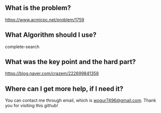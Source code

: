 ## What is the problem?

<https://www.acmicpc.net/problem/1759>

## What Algorithm should I use?

complete-search

## What was the key point and the hard part?

https://blog.naver.com/crazem/222699841358

## Where can I get more help, if I need it?

You can contact me through email, which is wogur7496@gmail.com.
Thank you for visiting this github!

